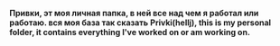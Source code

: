 **Привки, эт моя личная папка, в ней все над чем я работал или работаю. вся моя база так сказать**
**Privki(hellj), this is my personal folder, it contains everything I've worked on or am working on.**
